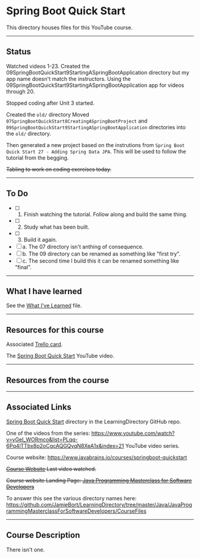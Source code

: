 # Spring Boot Quick Start

This directory houses files for this YouTube course.

---
## Status
Watched videos 1-23.
Created the 09SpringBootQuickStart9StartingASpringBootApplication directory but my app name doesn't match the instructors.
Using the 09SpringBootQuickStart9StartingASpringBootApplication app for videos through 20.

Stopped coding after Unit 3 started. 

Created the `old/` directory
Moved `07SpringBootQuickStart8CreatingASpringBootProject` and `09SpringBootQuickStart9StartingASpringBootApplication` directories into the `old/` directory.

Then generated a new project based on the instrutions from `Spring Boot Quick Start 27 - Adding Spring Data JPA`. This will be used to follow the tutorial from the begging.

~~Tabling to work on coding exercises today.~~

---
## To Do
- [ ] 1. Finish watching the tutorial. Follow along and build the same thing.
- [ ] 2. Study what has been built.
- [ ] 3. Build it again.
 - [ ] a. The 07 directory isn't anthing of consequence.
 - [ ] b. The 09 directory can be renamed as something like "first try".
 - [ ] c. The second time I build this it can be renamed something like "final".

---
## What I have learned
See the [What I've Learned](https://github.com/JamieBort/LearningDirectory/blob/master/Java/Courses/SpringBoot/SpringBootQuickStart/WhatIveLearned.md) file.

---

## Resources for this course
Associated [Trello card](https://trello.com/c/KUHSH6SS/889-spring-boot-quick-start-youtube-course).

The [Spring Boot Quick Start](https://www.youtube.com/playlist?list=PLqq-6Pq4lTTbx8p2oCgcAQGQyqN8XeA1x) YouTube video.

---

## Resources from the course

---
## Associated Links
[Spring Boot Quick Start](https://github.com/JamieBort/LearningDirectory/tree/master/Java/Courses/SpringBoot/SpringBootQuickStart) directory in the LearningDirectory GitHub repo.

One of the videos from the series: https://www.youtube.com/watch?v=yGeI_WORmco&list=PLqq-6Pq4lTTbx8p2oCgcAQGQyqN8XeA1x&index=21 YouTube video series.

Course website: https://www.javabrains.io/courses/springboot-quickstart

~~[Course Website](https://www.udemy.com/course/java-the-complete-java-developer-course/learn/lecture/3323790#overview) Last video watched.~~

~~Course website Landing Page: [Java Programming Masterclass for Software Developers](https://www.udemy.com/course/java-the-complete-java-developer-course/)~~



To answer this see the various directory names here: https://github.com/JamieBort/LearningDirectory/tree/master/Java/JavaProgrammingMasterclassForSoftwareDevelopers/CourseFiles


---

## Course Description
There isn't one.
